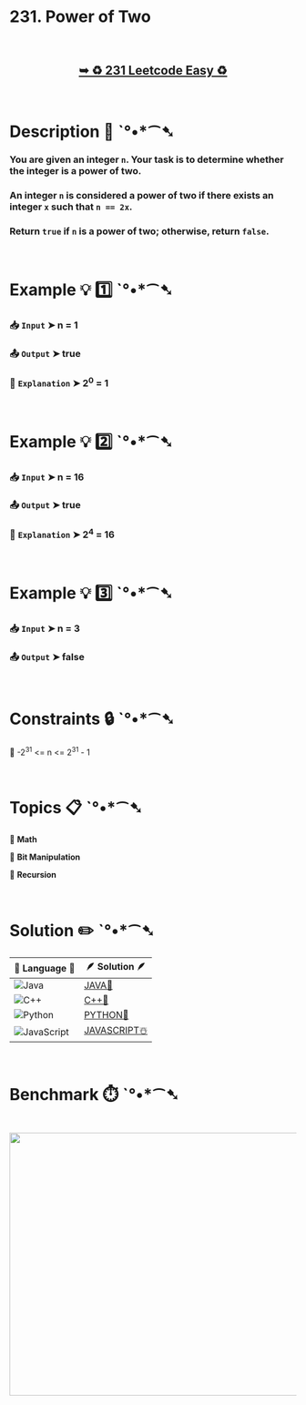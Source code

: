 # 231. Power of Two

</br>

<h2 align="center"> 

<a href="https://leetcode.com/problems/power-of-two/description/?envType=daily-question&envId=2025-08-09"><strong>➥ ♻️ 231 Leetcode Easy ♻️ </strong></a>
</h2>

</br>

# Description 📜 ˋ°•*⁀➷

### You are given an integer `n`. Your task is to determine whether the integer is a power of two.

### An integer `n` is considered a power of two if there exists an integer `x` such that `n == 2x`.

### Return `true` if `n` is a power of two; otherwise, return `false`.

</br>

# Example 💡 1️⃣ ˋ°•*⁀➷

  ### 📥 `Input`  ➤ n = 1

  ### 📤 `Output`  ➤ true

  ### 🔦 `Explanation`  ➤ 2<sup>0</sup> = 1

</br>

# Example 💡 2️⃣ ˋ°•*⁀➷

  ### 📥 `Input` ➤ n = 16

  ### 📤 `Output`  ➤ true

  ### 🔦 `Explanation` ➤ 2<sup>4</sup> = 16

</br>

# Example 💡 3️⃣ ˋ°•*⁀➷

  ### 📥 `Input` ➤ n = 3

  ### 📤 `Output`  ➤ false

</br>

# Constraints 🔒 ˋ°•*⁀➷

🔹 -2<sup>31</sup> <= n <= 2<sup>31</sup> - 1 </br>

</br>

# Topics 📋 ˋ°•*⁀➷

🔸 **Math**  </br>

🔸 **Bit Manipulation**  </br>

🔸 **Recursion**  </br>

</br>

# Solution ✏️ ˋ°•*⁀➷

| 📒 Language 📒  | 🪶 Solution 🪶 |
| ------------- | ------------- |
|  ![Java](https://img.shields.io/badge/java-%23ED8B00.svg?style=for-the-badge&logo=openjdk&logoColor=white)  | [JAVA🍁]() |
|  ![C++](https://img.shields.io/badge/c++-%2300599C.svg?style=for-the-badge&logo=c%2B%2B&logoColor=white)  | [C++🎲]()  |
|  ![Python](https://img.shields.io/badge/python-3670A0?style=for-the-badge&logo=python&logoColor=ffdd54)    | [PYTHON🍰]() |
| ![JavaScript](https://img.shields.io/badge/javascript-%23323330.svg?style=for-the-badge&logo=javascript&logoColor=%23F7DF1E)   | [JAVASCRIPT☃️]() |

</br>

# Benchmark ⏱️ ˋ°•*⁀➷

<h1  align="center" >

<img src ="" width = "700px" height="462px" />

</h1>
